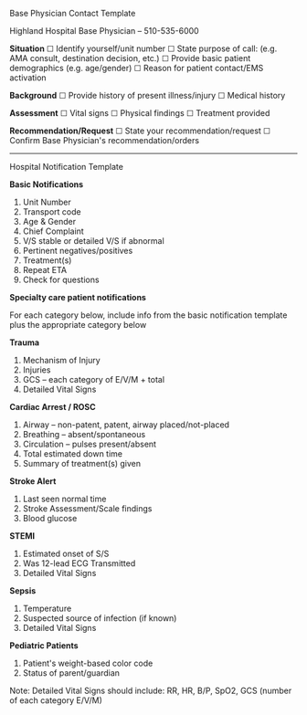 Base Physician Contact Template

Highland Hospital Base Physician – 510-535-6000

**Situation**
☐ Identify yourself/unit number
☐ State purpose of call: (e.g. AMA consult, destination decision, etc.)
☐ Provide basic patient demographics (e.g. age/gender)
☐ Reason for patient contact/EMS activation

**Background**
☐ Provide history of present illness/injury
☐ Medical history

**Assessment**
☐ Vital signs
☐ Physical findings
☐ Treatment provided

**Recommendation/Request**
☐ State your recommendation/request
☐ Confirm Base Physician's recommendation/orders

---

Hospital Notification Template

**Basic Notifications**

1. Unit Number
2. Transport code
3. Age & Gender
4. Chief Complaint
5. V/S stable or detailed V/S if abnormal
6. Pertinent negatives/positives
7. Treatment(s)
8. Repeat ETA
9. Check for questions

**Specialty care patient notifications**

For each category below, include info from the basic notification template plus the appropriate category below

**Trauma**

1. Mechanism of Injury
2. Injuries
3. GCS – each category of E/V/M + total
4. Detailed Vital Signs

**Cardiac Arrest / ROSC**

1. Airway – non-patent, patent, airway placed/not-placed
2. Breathing – absent/spontaneous
3. Circulation – pulses present/absent
4. Total estimated down time
5. Summary of treatment(s) given

**Stroke Alert**

1. Last seen normal time
2. Stroke Assessment/Scale findings
3. Blood glucose

**STEMI**

1. Estimated onset of S/S
2. Was 12-lead ECG Transmitted
3. Detailed Vital Signs

**Sepsis**

1. Temperature
2. Suspected source of infection (if known)
3. Detailed Vital Signs

**Pediatric Patients**

1. Patient's weight-based color code
2. Status of parent/guardian

Note: Detailed Vital Signs should include: RR, HR, B/P, SpO2, GCS (number of each category E/V/M)

